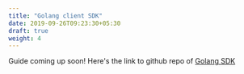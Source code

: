 ```yaml
---
title: "Golang client SDK"
date: 2019-09-26T09:23:30+05:30
draft: true
weight: 4
---
```


Guide coming up soon! Here's the link to github repo of [Golang SDK](https://github.com/spaceuptech/space-api-go)